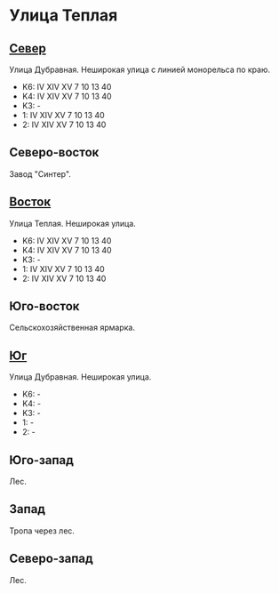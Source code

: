 # Улица Теплая

## [Север](./10365060.md)

Улица Дубравная.
Неширокая улица с линией монорельса по краю.

* K6:   IV  XIV XV
        7   10  13  40
* K4:   IV  XIV XV
        7   10  13  40
* K3:   -
* 1:    IV  XIV XV
        7   10  13  40
* 2:    IV  XIV XV
        7   10  13  40

## Северо-восток

Завод "Синтер".

## [Восток](./10370065.md)

Улица Теплая.
Неширокая улица.

* K6:   IV  XIV XV
        7   10  13  40
* K4:   IV  XIV XV
        7   10  13  40
* K3:   -
* 1:    IV  XIV XV
        7   10  13  40
* 2:    IV  XIV XV
        7   10  13  40

## Юго-восток

Сельскохозяйственная ярмарка.

## [Юг](./10365070.md)

Улица Дубравная.
Неширокая улица.

* K6:   -
* K4:   -
* K3:   -
* 1:    -
* 2:    -

## Юго-запад

Лес.

## Запад

Тропа через лес.

## Северо-запад

Лес.
